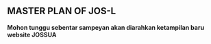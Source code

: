 ## MASTER PLAN OF JOS-L
**Mohon tunggu sebentar sampeyan akan diarahkan ketampilan baru website JOSSUA**
<meta http-equiv="refresh" content="5;url=http://develop-site.rf.gd">
## [ ](http://)
